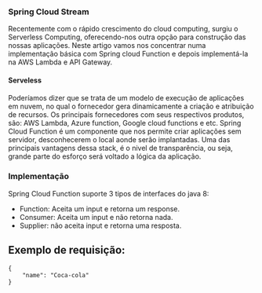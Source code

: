 ### Spring Cloud Stream

Recentemente com o rápido crescimento do cloud computing, surgiu o Serverless Computing, oferecendo-nos outra opção para construção das nossas aplicações.
Neste artigo vamos nos concentrar numa implementação básica com Spring cloud Function e depois implementá-la na AWS Lambda e API Gateway.

#### Serveless
Poderíamos dizer que se trata de um modelo de execução de aplicações em nuvem, no qual o fornecedor gera dinamicamente a criação e atribuição de recursos.
Os principais fornecedores com seus respectivos produtos, são: AWS Lambda, Azure function, Google cloud functions e etc.
Spring Cloud Function é um componente que nos permite criar aplicações sem servidor, desconhecerem o local aonde serão implantadas. Uma das principais vantagens dessa stack, é o nivel de transparência, ou seja, grande parte do esforço será voltado a lógica da aplicação.

### Implementação
Spring Cloud Function suporte 3 tipos de interfaces do java 8:
- Function: Aceita um input e retorna um response.
- Consumer: Aceita um input e não retorna nada.
- Supplier: não aceita input e retorna uma resposta.

## Exemplo de requisição:

```
{
    "name": "Coca-cola"
}
```
